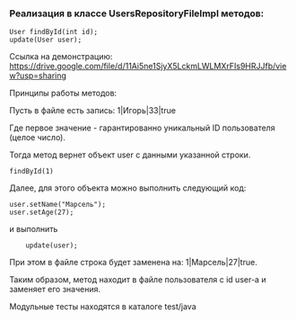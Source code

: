 ### **Реализация в классе UsersRepositoryFileImpl методов:**


    User findById(int id); 
    update(User user);

Ссылка на демонстрацию: https://drive.google.com/file/d/11Ai5ne1SjyX5LckmLWLMXrFIs9HRJJfb/view?usp=sharing

Принципы работы методов: 

Пусть в файле есть запись: 1|Игорь|33|true

Где первое значение - гарантированно уникальный ID пользователя (целое число).

Тогда метод вернет объект user с данными указанной строки.

    findById(1) 


Далее, для этого объекта можно выполнить следующий код:

    user.setName("Марсель");
    user.setAge(27);

и выполнить

        update(user);

При этом в файле строка будет заменена на: 1|Марсель|27|true.

Таким образом, метод находит в файле пользователя с id user-а и заменяет его значения.

Модульные тесты находятся в каталоге test/java

